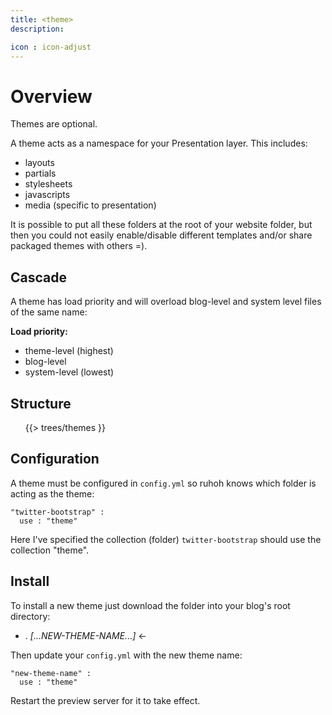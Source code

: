 ```yaml
---
title: <theme>
description:

icon : icon-adjust
---
```


# Overview

Themes are optional.

A theme acts as a namespace for your Presentation layer. This includes:

- layouts
- partials
- stylesheets
- javascripts
- media (specific to presentation)

It is possible to put all these folders at the root of your website folder, but then you could not easily enable/disable different templates and/or share packaged themes with others =).

## Cascade 

A theme has load priority and will overload blog-level and system level files of the same name:

**Load priority:**

- theme-level (highest)
- blog-level
- system-level (lowest)

## Structure 

<ul class="folder-tree">
{{> trees/themes }}
</ul>


## Configuration

A theme must be configured in `config.yml` so ruhoh knows which folder is acting as the theme:

    "twitter-bootstrap" :
      use : "theme"

Here I've specified the collection (folder) `twitter-bootstrap` should use the collection "theme".

## Install

To install a new theme just download the folder into your blog's root directory:

<ul class="folder-tree">
  <li><span class="ui-silk inline ui-silk-folder">.</span> <em>[...NEW-THEME-NAME...]</em> &larr;</li>
</ul>

Then update your `config.yml` with the new theme name:

    "new-theme-name" :
      use : "theme"

Restart the preview server for it to take effect.